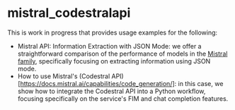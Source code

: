 # mistral_codestralapi
This is work in progress that provides usage examples for the following:
- Mistral API: Information Extraction with JSON Mode: we offer a straightforward comparison of the performance of models in the [Mistral family](https://docs.mistral.ai/getting-started/models/), specifically focusing on extracting information using JSON mode.
- How to use Mistral's (Codestral API)[https://docs.mistral.ai/capabilities/code_generation/]: in this case, we show how to integrate the Codestral API into a Python workflow, focusing specifically on the service's FIM and chat completion features.

